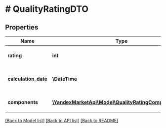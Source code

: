 # # QualityRatingDTO

## Properties

Name | Type | Description | Notes
------------ | ------------- | ------------- | -------------
**rating** | **int** | Значение индекса качества. |
**calculation_date** | **\DateTime** | Дата вычисления.  Формат даты: &#x60;ГГГГ‑ММ‑ДД&#x60;. |
**components** | [**\YandexMarketApi\Model\QualityRatingComponentDTO[]**](QualityRatingComponentDTO.md) | Составляющие индекса качества. |

[[Back to Model list]](../../README.md#models) [[Back to API list]](../../README.md#endpoints) [[Back to README]](../../README.md)
